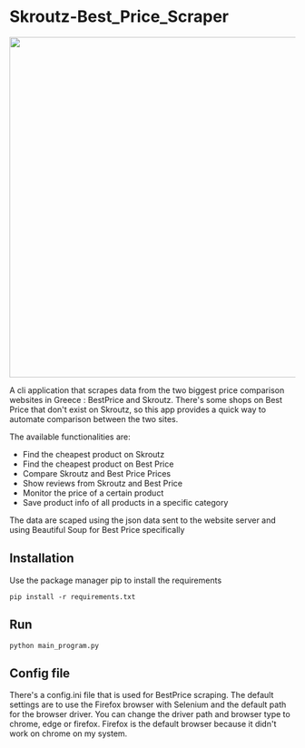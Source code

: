 # Skroutz-Best_Price_Scraper

<img src="https://www.digitalpro.gr/wp-content/uploads/2020/09/Skroutz-BestPrice-%CE%A0%CF%8E%CF%82-%CE%B8%CE%B1-%CE%B5%CE%BD%CE%B9%CF%83%CF%87%CF%8D%CF%83%CE%BF%CF%85%CE%BD-%CF%84%CE%BF-eshop-%CF%83%CE%B1%CF%82-930x620.png" width="900" height="600">


A cli application that scrapes data from the two biggest price comparison websites in Greece : BestPrice and Skroutz. There's some shops on Best Price that don't exist on Skroutz, so this app provides a quick way to automate comparison between the two sites. 

The available functionalities are:

- Find the cheapest product on Skroutz
- Find the cheapest product on Best Price 
- Compare Skroutz and Best Price Prices
- Show reviews from Skroutz and Best Price
- Monitor the price of a certain product
- Save product info of all products in a specific category

The data are scaped using the json data sent to the website server and using Beautiful Soup for Best Price specifically

## Installation
Use the package manager pip to install the requirements
```
pip install -r requirements.txt
```

## Run
````
python main_program.py
````

## Config file

There's a config.ini file that is used for BestPrice scraping. The default settings are to use the Firefox browser with Selenium and the default path for the browser driver. You can change the driver path and browser type to chrome, edge or firefox. Firefox is the default browser because it didn't work on chrome on my system. 
